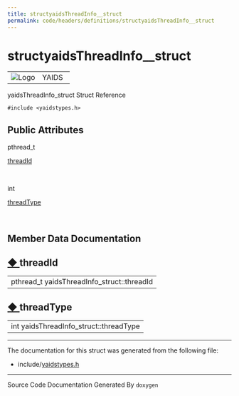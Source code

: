 ```yaml
---
title: structyaidsThreadInfo__struct
permalink: code/headers/definitions/structyaidsThreadInfo__struct
---
```

# structyaidsThreadInfo__struct

<table>
<colgroup>
<col style="width: 50%" />
<col style="width: 50%" />
</colgroup>
<tbody>
<tr class="odd">
<td><img src="/yaids.png" alt="Logo" /></td>
<td><div id="projectname">
YAIDS
</div></td>
</tr>
</tbody>
</table>


yaidsThreadInfo\_struct Struct Reference

`#include <yaidstypes.h>`

<span id="pub-attribs"></span> Public Attributes
------------------------------------------------

pthread\_t 

<a href="/code/headers/definitions/structyaidsThreadInfo__struct#a0dbc2aa94a9e23852d266b9089bd8a7e" class="el">threadId</a>

 

int 

<a href="/code/headers/definitions/structyaidsThreadInfo__struct#a73c6b9a7033c1dd609a8e24fb9d24066" class="el">threadType</a>

 

Member Data Documentation
-------------------------

<span id="a0dbc2aa94a9e23852d266b9089bd8a7e"></span>

<span class="permalink">[◆ ](#a0dbc2aa94a9e23852d266b9089bd8a7e)</span>threadId
-------------------------------------------------------------------------------

<table>
<tbody>
<tr class="odd">
<td>pthread_t yaidsThreadInfo_struct::threadId</td>
</tr>
</tbody>
</table>

<span id="a73c6b9a7033c1dd609a8e24fb9d24066"></span>

<span class="permalink">[◆ ](#a73c6b9a7033c1dd609a8e24fb9d24066)</span>threadType
---------------------------------------------------------------------------------

<table>
<tbody>
<tr class="odd">
<td>int yaidsThreadInfo_struct::threadType</td>
</tr>
</tbody>
</table>

------------------------------------------------------------------------

The documentation for this struct was generated from the following file:

-   include/<a href="/code/headers/yaidstypes" class="el">yaidstypes.h</a>

------------------------------------------------------------------------

<span class="small">Source Code Documentation Generated By `doxygen`</span>  
